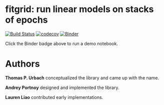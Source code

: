 # fitgrid: run linear models on stacks of epochs
[![Build Status](https://travis-ci.org/kutaslab/fitgrid.svg?branch=master)](https://travis-ci.org/kutaslab/fitgrid)
[![codecov](https://codecov.io/gh/kutaslab/fitgrid/branch/master/graph/badge.svg)](https://codecov.io/gh/kutaslab/fitgrid)
[![Binder](https://mybinder.org/badge.svg)](https://mybinder.org/v2/gh/kutaslab/fitgrid/master?filepath=Demo.ipynb)

Click the Binder badge above to run a demo notebook.

# Authors

**Thomas P. Urbach** conceptualized the library and came up with the name.

**Andrey Portnoy** designed and implemented the library.

**Lauren Liao** contributed early implementations.
